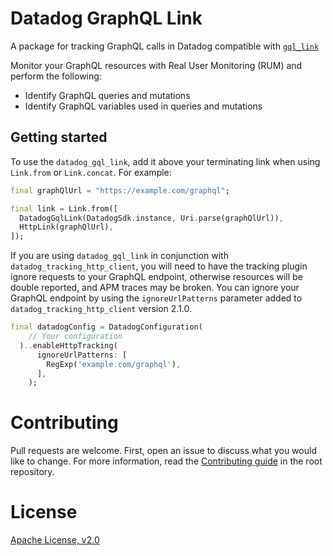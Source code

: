 
# Datadog GraphQL Link

A package for tracking GraphQL calls in Datadog compatible with [`gql_link`](https://pub.dev/packages/gql_link)

Monitor your GraphQL resources with Real User Monitoring (RUM) and perform the following:

* Identify GraphQL queries and mutations
* Identify GraphQL variables used in queries and mutations

## Getting started

To use the `datadog_gql_link`, add it above your terminating link when using `Link.from` or `Link.concat`. For example:

```dart
final graphQlUrl = "https://example.com/graphql";

final link = Link.from([
  DatadogGqlLink(DatadogSdk.instance, Uri.parse(graphQlUrl)),
  HttpLink(graphQlUrl),
]);
```

If you are using `datadog_gql_link` in conjunction with
`datadog_tracking_http_client`, you will need to have the tracking plugin ignore
requests to your GraphQL endpoint, otherwise resources will be double reported,
and APM traces may be broken. You can ignore your GraphQL endpoint by using the
`ignoreUrlPatterns` parameter added to `datadog_tracking_http_client` version
2.1.0.

```dart
final datadogConfig = DatadogConfiguration(
    // Your configuration
  )..enableHttpTracking(
      ignoreUrlPatterns: [
        RegExp('example.com/graphql'),
      ],
    );
```


# Contributing

Pull requests are welcome. First, open an issue to discuss what you would like
to change. For more information, read the [Contributing
guide](../../CONTRIBUTING.md) in the root repository.

# License

[Apache License, v2.0](LICENSE)
